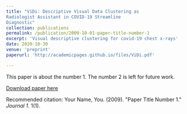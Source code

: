 ```yaml
---
title: "ViDi: Descriptive Visual Data Clustering as
Radiologist Assistant in COVID-19 Streamline
Diagnostic"
collection: publications
permalink: /publication/2009-10-01-paper-title-number-1
excerpt: 'Visual descriptive clustering for covid-19 chest x-rays'
date: 2020-10-30
venue: 'preprint'
paperurl: 'http://academicpages.github.io/files/ViDi.pdf'

---
```

This paper is about the number 1. The number 2 is left for future work.

[Download paper here](http://academicpages.github.io/files/ViDi.pdf)

Recommended citation: Your Name, You. (2009). "Paper Title Number 1." <i>Journal 1</i>. 1(1).
